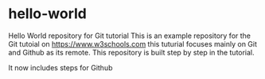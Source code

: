 # hello-world
Hello World repository for Git tutorial
This is an example repository for the Git tutoial on https://www.w3schools.com
this tuturial focuses mainly on Git and Github as its remote.
This repository is built step by step in the tutorial.

It now includes steps for Github

